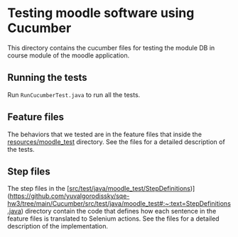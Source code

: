 # Testing moodle software using Cucumber
This directory contains the cucumber files for testing the module DB in course module of the moodle application.

## Running the tests
Run ```RunCucumberTest.java``` to run all the tests.

## Feature files
The behaviors that we tested are in the feature files that inside the [resources/moodle_test](resources/hellocucumber) directory. See the files for a detailed description of the tests.

## Step files
The step files in the [[src/test/java/moodle_test/StepDefinitions](https://github.com/yuvalgorodissky/sqe-/src/test/java/moodle_test#:~:text=StepDefinitions.java))](https://github.com/yuvalgorodissky/sqe-hw3/tree/main/Cucumber/src/test/java/moodle_test#:~:text=StepDefinitions.java) directory contain the code that defines how each sentence in the feature files is translated to Selenium actions. See the files for a detailed description of the implementation.
 
